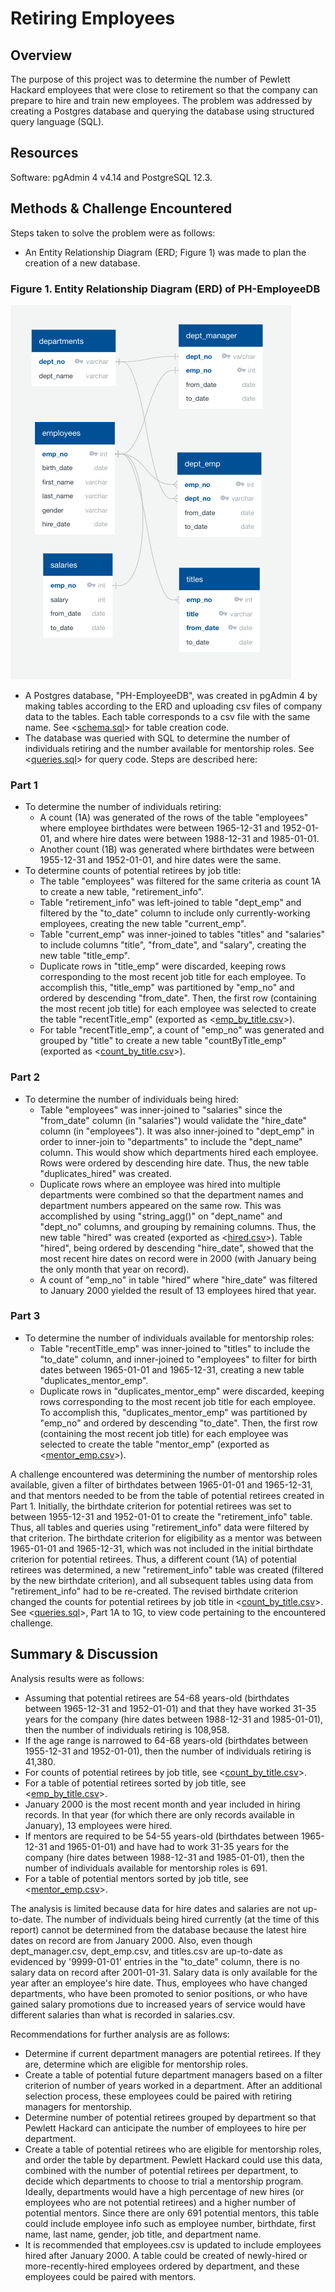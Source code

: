 # Retiring Employees

## Overview
The purpose of this project was to determine the number of Pewlett Hackard employees that were close to retirement so that the company can prepare to hire and train new employees. The problem was addressed by creating a Postgres database and querying the database using structured query language (SQL). 

## Resources
Software: pgAdmin 4 v4.14 and PostgreSQL 12.3.

## Methods & Challenge Encountered
Steps taken to solve the problem were as follows:
- An Entity Relationship Diagram (ERD; Figure 1) was made to plan the creation of a new database. 

### Figure 1. Entity Relationship Diagram (ERD) of PH-EmployeeDB
![EmployeeDB.png](Analysis/EmployeeDB.png)

- A Postgres database, "PH-EmployeeDB", was created in pgAdmin 4 by making tables according to the ERD and uploading csv files of company data to the tables. Each table corresponds to a csv file with the same name. See <[schema.sql](Analysis/schema.sql)> for table creation code.
- The database was queried with SQL to determine the number of individuals retiring and the number available for mentorship roles. See <[queries.sql](Analysis/queries.sql)> for query code. Steps are described here:

### Part 1
- To determine the number of individuals retiring:
    - A count (1A) was generated of the rows of the table "employees" where employee birthdates were between 1965-12-31 and 1952-01-01, and where hire dates were between 1988-12-31 and 1985-01-01. 
    - Another count (1B) was generated where birthdates were between 1955-12-31 and 1952-01-01, and hire dates were the same. 
- To determine counts of potential retirees by job title:
    - The table "employees" was filtered for the same criteria as count 1A to create a new table, "retirement_info".
    - Table "retirement_info" was left-joined to table "dept_emp" and filtered by the "to_date" column to include only currently-working employees, creating the new table "current_emp".
    - Table "current_emp" was inner-joined to tables "titles" and "salaries" to include columns "title", "from_date", and "salary", creating the new table "title_emp".
    - Duplicate rows in "title_emp" were discarded, keeping rows corresponding to the most recent job title for each employee. To accomplish this, "title_emp" was partitioned by "emp_no" and ordered by descending "from_date". Then, the first row (containing the most recent job title) for each employee was selected to create the table "recentTitle_emp" (exported as <[emp_by_title.csv](Analysis/emp_by_title.csv)>). 
    - For table "recentTitle_emp", a count of "emp_no" was generated and grouped by "title" to create a new table "countByTitle_emp" (exported as <[count_by_title.csv](Analysis/count_by_title.csv)>).

### Part 2
- To determine the number of individuals being hired:
    - Table "employees" was inner-joined to "salaries" since the "from_date" column (in "salaries") would validate the "hire_date" column (in "employees"). It was also inner-joined to "dept_emp" in order to inner-join to "departments" to include the "dept_name" column. This would show which departments hired each employee. Rows were ordered by descending hire date. Thus, the new table "duplicates_hired" was created. 
    - Duplicate rows where an employee was hired into multiple departments were combined so that the department names and department numbers appeared on the same row. This was accomplished by using "string_agg()" on "dept_name" and "dept_no" columns, and grouping by remaining columns. Thus, the new table "hired" was created (exported as <[hired.csv](Analysis/hired.csv)>). Table "hired", being ordered by descending "hire_date", showed that the most recent hire dates on record were in 2000 (with January being the only month that year on record).
    - A count of "emp_no" in table "hired" where "hire_date" was filtered to January 2000 yielded the result of 13 employees hired that year. 

### Part 3
- To determine the number of individuals available for mentorship roles:
    - Table "recentTitle_emp" was inner-joined to "titles" to include the "to_date" column, and inner-joined to "employees" to filter for birth dates between 1965-01-01 and 1965-12-31, creating a new table "duplicates_mentor_emp".
    - Duplicate rows in "duplicates_mentor_emp" were discarded, keeping rows corresponding to the most recent job title for each employee. To accomplish this, "duplicates_mentor_emp" was partitioned by "emp_no" and ordered by descending "to_date". Then, the first row (containing the most recent job title) for each employee was selected to create the table "mentor_emp" (exported as <[mentor_emp.csv](Analysis/mentor_emp.csv)>). 

A challenge encountered was determining the number of mentorship roles available, given a filter of birthdates between 1965-01-01 and 1965-12-31, and that mentors needed to be from the table of potential retirees created in Part 1. Initially, the birthdate criterion for potential retirees was set to between 1955-12-31 and 1952-01-01 to create the "retirement_info" table. Thus, all tables and queries using "retirement_info" data were filtered by that criterion. The birthdate criterion for eligibility as a mentor was between 1965-01-01 and 1965-12-31, which was not included in the initial birthdate criterion for potential retirees. Thus, a different count (1A) of potential retirees was determined, a new "retirement_info" table was created (filtered by the new birthdate criterion), and all subsequent tables using data from "retirement_info" had to be re-created. The revised birthdate criterion changed the counts for potential retirees by job title in <[count_by_title.csv](Analysis/count_by_title.csv)>. See <[queries.sql](Analysis/queries.sql)>, Part 1A to 1G, to view code pertaining to the encountered challenge.

## Summary & Discussion
Analysis results were as follows:
- Assuming that potential retirees are 54-68 years-old (birthdates between 1965-12-31 and 1952-01-01) and that they have worked 31-35 years for the company (hire dates between 1988-12-31 and 1985-01-01), then the number of individuals retiring is 108,958.
- If the age range is narrowed to 64-68 years-old (birthdates between 1955-12-31 and 1952-01-01), then the number of individuals retiring is 41,380.
- For counts of potential retirees by job title, see <[count_by_title.csv](Analysis/count_by_title.csv)>.
- For a table of potential retirees sorted by job title, see <[emp_by_title.csv](Analysis/emp_by_title.csv)>.
- January 2000 is the most recent month and year included in hiring records. In that year (for which there are only records available in January), 13 employees were hired.
- If mentors are required to be 54-55 years-old (birthdates between 1965-12-31 and 1965-01-01) and have had to work 31-35 years for the company (hire dates between 1988-12-31 and 1985-01-01), then the number of individuals available for mentorship roles is 691.
- For a table of potential mentors sorted by job title, see <[mentor_emp.csv](Analysis/mentor_emp.csv)>. 

The analysis is limited because data for hire dates and salaries are not up-to-date. The number of individuals being hired currently (at the time of this report) cannot be determined from the database because the latest hire dates on record are from January 2000. Also, even though dept_manager.csv, dept_emp.csv, and titles.csv are up-to-date as evidenced by '9999-01-01' entries in the "to_date" column, there is no salary data on record after 2001-01-31. Salary data is only available for the year after an employee's hire date. Thus, employees who have changed departments, who have been promoted to senior positions, or who have gained salary promotions due to increased years of service would have different salaries than what is recorded in salaries.csv.

Recommendations for further analysis are as follows:
- Determine if current department managers are potential retirees. If they are, determine which are eligible for mentorship roles.
- Create a table of potential future department managers based on a filter criterion of number of years worked in a department. After an additional selection process, these employees could be paired with retiring managers for mentorship. 
- Determine number of potential retirees grouped by department so that Pewlett Hackard can anticipate the number of employees to hire per department. 
- Create a table of potential retirees who are eligible for mentorship roles, and order the table by department. Pewlett Hackard could use this data, combined with the number of potential retirees per department, to decide which departments to choose to trial a mentorship program. Ideally, departments would have a high percentage of new hires (or employees who are not potential retirees) and a higher number of potential mentors. Since there are only 691 potential mentors, this table could include employee info such as employee number, birthdate, first name, last name, gender, job title, and department name.
- It is recommended that employees.csv is updated to include employees hired after January 2000. A table could be created of newly-hired or more-recently-hired employees ordered by department, and these employees could be paired with mentors. 